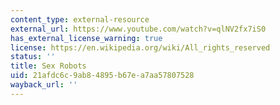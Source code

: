 ```yaml
---
content_type: external-resource
external_url: https://www.youtube.com/watch?v=qlNV2fx7iS0
has_external_license_warning: true
license: https://en.wikipedia.org/wiki/All_rights_reserved
status: ''
title: Sex Robots
uid: 21afdc6c-9ab8-4895-b67e-a7aa57807528
wayback_url: ''
---
```

